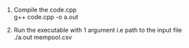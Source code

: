 1. Compile the code.cpp <br>
  g++ code.cpp -o a.out
  
2. Run the executable with 1 argument i.e path to the input file <br>
  ./a.out mempool.csv
 
